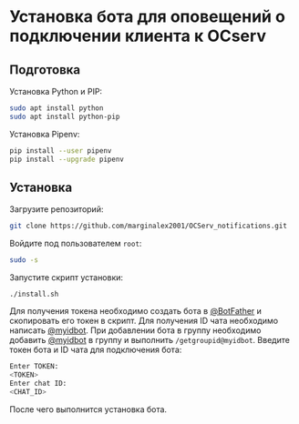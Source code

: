 # Установка бота для оповещений о подключении клиента к OCserv
## Подготовка
Установка Python и  PIP:
```bash
sudo apt install python 
sudo apt install python-pip 
```
Установка Pipenv:
```bash
pip install --user pipenv 
pip install --upgrade pipenv
```
## Установка 
Загрузите репозиторий:
```bash
git clone https://github.com/marginalex2001/OCServ_notifications.git
```
Войдите под пользователем `root`:
```bash
sudo -s
```
Запустите скрипт установки:
```
./install.sh
```
Для получения токена необходимо создать бота в [@BotFather](https://t.me/BotFather) и скопировать его токен в скрипт.
Для получения ID чата необходимо написать [@myidbot](https://t.me/myidbot).
При добавлении бота в группу необходимо добавить [@myidbot](https://t.me/myidbot) в группу и выполнить `/getgroupid@myidbot`.
Введите токен бота и ID чата для подключения бота:
```bash
Enter TOKEN:
<TOKEN>
Enter chat ID:
<CHAT_ID>
```
После чего выполнится установка бота.